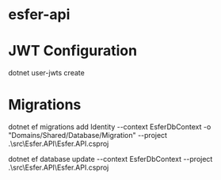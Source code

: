 # esfer-api

# JWT Configuration

dotnet user-jwts create

# Migrations

dotnet ef migrations add Identity --context EsferDbContext -o "Domains/Shared/Database/Migration" --project .\src\Esfer.API\Esfer.API.csproj

dotnet ef database update --context EsferDbContext --project .\src\Esfer.API\Esfer.API.csproj
